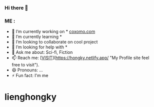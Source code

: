 ### Hi there 👋

### ME :
- 🔭 I’m currently working on * [coxomo.com](https://coxomo.com)
- 🌱 I’m currently learning *
- 👯 I’m looking to collaborate on cool project
- 🤔 I’m looking for help with *
- 💬 Ask me about: Sci-fi, Fiction
- 📫 Reach me: [[VISIT](https://hongky.netlify.app)](https://hongky.netlify.app/ "My Profile site feel free to visit").
- 😄 Pronouns: ...
- ⚡ Fun fact: I'm me





# lienghongky
